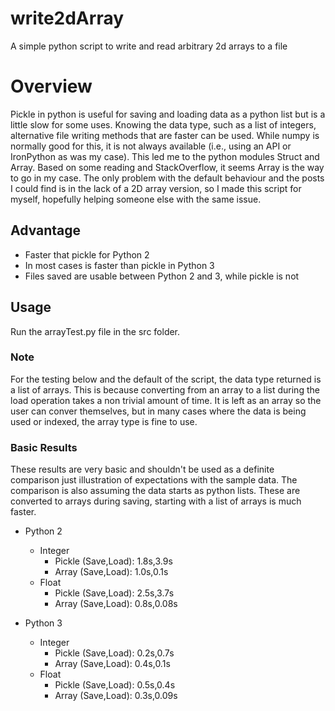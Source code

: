 # write2dArray
A simple python script to write and read arbitrary 2d arrays to a file 

# Overview
Pickle in python is useful for saving and loading data as a python list but is a little slow for some uses.  Knowing the data type, such as a list of integers, alternative file writing methods that are faster can be used.  While numpy is normally good for this, it is not always available (i.e., using an API or IronPython as was my case).  This led me to the python modules Struct and Array.  Based on some reading and StackOverflow, it seems Array is the way to go in my case.  The only problem with the default behaviour and the posts I could find is in the lack of a 2D array version, so I made this script for myself, hopefully helping someone else with the same issue. 

## Advantage
- Faster that pickle for Python 2
- In most cases is faster than pickle in Python 3
- Files saved are usable between Python 2 and 3, while pickle is not

## Usage
Run the arrayTest.py file in the src folder.

### Note
For the testing below and the default of the script, the data type returned is a list of arrays.  This is because converting from an array to a list during the load operation takes a non trivial amount of time.  It is left as an array so the user can conver themselves, but in many cases where the data is being used or indexed, the array type is fine to use. 

### Basic Results
These results are very basic and shouldn't be used as a definite comparison just illustration of expectations with the sample data.  The comparison is also assuming the data starts as python lists.  These are converted to arrays during saving, starting with a list of arrays is much faster.

- Python 2
  - Integer
    - Pickle (Save,Load): 1.8s,3.9s 
    - Array (Save,Load): 1.0s,0.1s
  - Float
    - Pickle (Save,Load): 2.5s,3.7s 
    - Array (Save,Load): 0.8s,0.08s
    
- Python 3
  - Integer
    - Pickle (Save,Load): 0.2s,0.7s 
    - Array (Save,Load): 0.4s,0.1s
  - Float
    - Pickle (Save,Load): 0.5s,0.4s 
    - Array (Save,Load): 0.3s,0.09s
